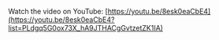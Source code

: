 Watch the video on YouTube: [https://youtu.be/8esk0eaCbE4](https://youtu.be/8esk0eaCbE4?list=PLdgq5G0ox73X_hA9JTHACgGvtzetZK1IA)